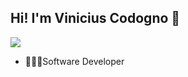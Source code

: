 ## Hi! I'm Vinicius Codogno 👋
<div>
  <a href="https://www.linkedin.com/in/vinicius-leandro-codogno/" target="_blank"><img src="https://img.shields.io/badge/LinkedIn-0077B5?style=for-the-badge&logo=linkedin&logoColor=white"/></a>
</div>

- 👨🏻‍💻Software Developer

